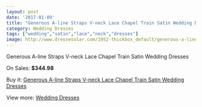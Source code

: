 ```yaml
---
layout: post
date: '2017-01-09'
title: "Generous A-line Straps V-neck Lace Chapel Train Satin Wedding Dresses"
category: Wedding Dresses
tags: ["wedding","satin","lace","neck","dresses"]
image: http://www.dressesular.com/1952-thickbox_default/generous-a-line-straps-v-neck-lace-chapel-train-satin-wedding-dresses.jpg
---
```

Generous A-line Straps V-neck Lace Chapel Train Satin Wedding Dresses

On Sales: **$344.98**
<a href="https://www.dressesular.com/wedding-dresses/727-generous-a-line-straps-v-neck-lace-chapel-train-satin-wedding-dresses.html"><amp-img layout="responsive" width="600" height="600" src="//www.dressesular.com/1952-thickbox_default/generous-a-line-straps-v-neck-lace-chapel-train-satin-wedding-dresses.jpg" alt="Generous A-line Straps V-neck Lace Chapel Train Satin Wedding Dresses 0" /></a>
<a href="https://www.dressesular.com/wedding-dresses/727-generous-a-line-straps-v-neck-lace-chapel-train-satin-wedding-dresses.html"><amp-img layout="responsive" width="600" height="600" src="//www.dressesular.com/1953-thickbox_default/generous-a-line-straps-v-neck-lace-chapel-train-satin-wedding-dresses.jpg" alt="Generous A-line Straps V-neck Lace Chapel Train Satin Wedding Dresses 1" /></a>

Buy it: [Generous A-line Straps V-neck Lace Chapel Train Satin Wedding Dresses](https://www.dressesular.com/wedding-dresses/727-generous-a-line-straps-v-neck-lace-chapel-train-satin-wedding-dresses.html "Generous A-line Straps V-neck Lace Chapel Train Satin Wedding Dresses")

View more: [Wedding Dresses](https://www.dressesular.com/3-wedding-dresses "Wedding Dresses")